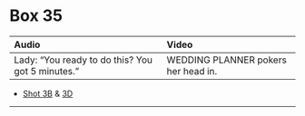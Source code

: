 # Box 35

| Audio | Video |
|:---|:---|
| Lady: “You ready to do this? You got 5 minutes.” | WEDDING PLANNER pokers her head in. |

* [Shot 3B](3B.md) & [3D](3D.md)

- - - - -